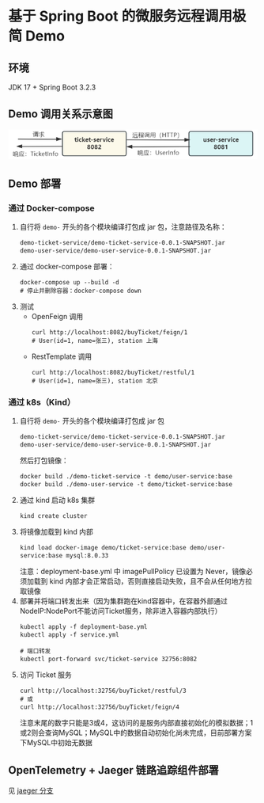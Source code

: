 # 基于 Spring Boot 的微服务远程调用极简 Demo
## 环境
JDK 17 + Spring Boot 3.2.3
## Demo 调用关系示意图
![调用关系示意图](assets/demo-relation.png)
## Demo 部署
### 通过 Docker-compose
1. 自行将 `demo-` 开头的各个模块编译打包成 jar 包，注意路径及名称：
    ```shell
    demo-ticket-service/demo-ticket-service-0.0.1-SNAPSHOT.jar
    demo-user-service/demo-user-service-0.0.1-SNAPSHOT.jar
    ```
2. 通过 docker-compose 部署：
    ```shell
    docker-compose up --build -d
    # 停止并删除容器：docker-compose down
    ```
3. 测试
    - OpenFeign 调用
        ```shell
        curl http://localhost:8082/buyTicket/feign/1
        # User(id=1, name=张三), station 上海
        ```
    - RestTemplate 调用
        ```shell
        curl http://localhost:8082/buyTicket/restful/1
        # User(id=1, name=张三), station 北京
        ```
### 通过 k8s（Kind）
1. 自行将 `demo-` 开头的各个模块编译打包成 jar 包
   ```shell
   demo-ticket-service/demo-ticket-service-0.0.1-SNAPSHOT.jar
   demo-user-service/demo-user-service-0.0.1-SNAPSHOT.jar
   ```
   然后打包镜像：
   ```shell
   docker build ./demo-ticket-service -t demo/user-service:base
   docker build ./demo-user-service -t demo/ticket-service:base
   ```
2. 通过 kind 启动 k8s 集群
   ```shell
   kind create cluster
   ```
3. 将镜像加载到 kind 内部
   ```shell
   kind load docker-image demo/ticket-service:base demo/user-service:base mysql:8.0.33
   ```
   注意：deployment-base.yml 中 imagePullPolicy 已设置为 Never，镜像必须加载到 kind 内部才会正常启动，否则直接启动失败，且不会从任何地方拉取镜像
4. 部署并将端口转发出来（因为集群跑在kind容器中，在容器外部通过NodeIP:NodePort不能访问Ticket服务，除非进入容器内部执行）
   ```shell
   kubectl apply -f deployment-base.yml
   kubectl apply -f service.yml
   
   # 端口转发
   kubectl port-forward svc/ticket-service 32756:8082
   ```
5. 访问 Ticket 服务
   ```shell
   curl http://localhost:32756/buyTicket/restful/3
   # 或
   curl http://localhost:32756/buyTicket/feign/4
   ```
   注意末尾的数字只能是3或4，这访问的是服务内部直接初始化的模拟数据；1或2则会查询MySQL；MySQL中的数据自动初始化尚未完成，目前部署方案下MySQL中初始无数据

## OpenTelemetry + Jaeger 链路追踪组件部署
见 [jaeger 分支](https://github.com/StreamAzure/Microservice-Tiny-Demo/tree/jaeger)